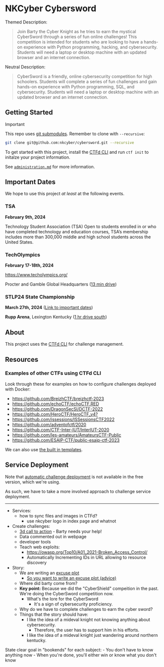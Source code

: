 # NKCyber Cybersword

Themed Description:

> Join Barty the Cyber Knight as he tries to earn the mystical CyberSword through a series of fun online challenges! This competition is intended for students who are looking to have a hands-on experience with Python programming, hacking, and cybersecurity. Students will need a laptop or desktop machine with an updated browser and an internet connection.

Neutral Description:

> CyberSword is a friendly, online cybersecurity competition for high schoolers. Students will complete a series of fun challenges and gain hands-on experience with Python programming, SQL, and cybersecurity. Students will need a laptop or desktop machine with an updated browser and an internet connection.

## Getting Started

> [!IMPORTANT]
> This repo uses [git submodules](https://git-scm.com/book/en/v2/Git-Tools-Submodules).
> Remember to clone with `--recursive`:
> ```bash
> git clone git@github.com:nkcyber/cybersword.git --recursive
> ```

To get started with this project, install the [CTFd CLI](https://github.com/CTFd/ctfcli) and run `ctf init` to initalze your project information.

See [`administration.md`](./docs/administration.md) for more information.

## Important Dates

We hope to use this project *at least* at the following events.

### TSA
**February 9th, 2024**

Technology Student Association (TSA)
Open to students enrolled in or who have completed technology and education courses, TSA’s membership includes more than 300,000 middle and high school students across the United States.

### TechOlympics
**February 17-18th, 2024**

https://www.techolympics.org/

Procter and Gamble Global Headquarters ([13 min drive](<https://maps.app.goo.gl/F9oLckWUZ9r1gavx6>))

### STLP24 State Championship
**March 27th, 2024** ([Link to important dates](<https://docs.google.com/spreadsheets/d/e/2PACX-1vRD4ewagNee3_hIkydpecvRcqDvCveMy5BcG0z_zYb97jKAf49fmfy6pHd5fPiUUkjVrJo3SmacYRka/pubhtml#:~:text=3/27,Championship%20%2D%20Lexington%2C%20KY>))

**Rupp Arena**, Lexington Kentucky ([1 hr drive south](<https://maps.app.goo.gl/rkJ678c678UKmuZ56>))

## About
This project uses the [CTFd CLI](https://github.com/CTFd/ctfcli) for challenge management.

## Resources

### Examples of other CTFs using CTFd CLI

Look through these for examples on how to configure challenges deployed with Docker:

- <https://github.com/BreizhCTF/breizhctf-2023>
- <https://github.com/echoCTF/echoCTF.RED>
- <https://github.com/DragonSecSI/DCTF-2022>
- <https://github.com/HeroCTF/HeroCTF_v4?>
- <https://github.com/issessions/ISSessionsCTF2022>
- <https://github.com/adventofctf/2020>
- <https://github.com/CTF-Inter-IUT/InterIUT-2020>
- <https://github.com/les-amateurs/AmateursCTF-Public>
- <https://github.com/ESAIP-CTF/public-esaip-ctf-2023>

We can also use [the built in templates](https://docs.ctfd.io/docs/management/ctfcli/templates/).

## Service Deployment

Note that [automatic challenge deployment](https://docs.ctfd.io/tutorials/challenges/deploying-challenges/#automatic-challenge-deployment-service) is not available in the free version, which we're using.

As such, we have to take a more involved approach to challenge service deployment.

-------

- Services:
    - how to sync files and images in CTFd?
        - use nkcyber logo in index page and whatnot
- Create challenges:
    - [3d call to action](https://www.youtube.com/watch?v=x3m1PGEfG5c) - Barty needs your help!
    - Data commented out in webpage
    - developer tools
    - Teach web exploits:
        - https://owasp.org/Top10/A01_2021-Broken_Access_Control/
        - Automatically Incrementing IDs in URL allowing to resource discovery
- Story:
    - We are writing an [excuse plot](https://tvtropes.org/pmwiki/pmwiki.php/Main/ExcusePlot)
        - [So you want to write an excuse plot (advice)](https://tvtropes.org/pmwiki/pmwiki.php/SoYouWantTo/WriteAnExcusePlot)
    - Where did barty come from?
    - **Key point:** Because we did the "CyberShield" compeition in the past. We're doing the CyberSword competition now.
        - What's the lore for the CyberSword
            - It's a sign of cybersecurity proficiency.
    - Why do we have to complete challenges to earn the cyber sword?
    - Things that the story should have:
        - I like the idea of a mideval knight not knowing anything about cybersecurity.
            - Therefore, the user has to support him in his efforts.
        - I like the idea of a mideval knight just wandering around northern kentucky.


State clear goal in "bookends" for each subject:
    - You don't have to know anything now
    - When you're done, you'll either win or know what you don't know
